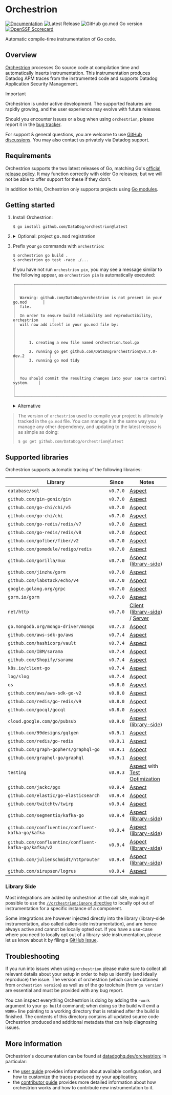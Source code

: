 # Orchestrion

[![Documentation](https://img.shields.io/badge/documentation-datadoghq.dev/orchestrion-blue.svg?style=flat)](https://datadoghq.dev/orchestrion)
![Latest Release](https://img.shields.io/github/v/release/DataDog/orchestrion?display_name=tag&label=Latest%20Release)
![GitHub go.mod Go version](https://img.shields.io/github/go-mod/go-version/datadog/orchestrion)
[![OpenSSF Scorecard](https://api.scorecard.dev/projects/github.com/DataDog/orchestrion/badge)](https://scorecard.dev/viewer/?uri=github.com/DataDog/orchestrion)

Automatic compile-time instrumentation of Go code.

## Overview

[Orchestrion](https://en.wikipedia.org/wiki/Orchestrion) processes Go source code at compilation time and automatically
inserts instrumentation. This instrumentation produces Datadog APM traces from the instrumented code and supports
Datadog Application Security Management.

> [!IMPORTANT]
> Orchestrion is under active development. The supported features are rapidly growing, and the user experience may evolve
> with future releases.
>
> Should you encounter issues or a bug when using `orchestrion`, please report it in the [bug tracker][gh-issues].
>
> For support & general questions, you are welcome to use [GitHub discussions][gh-discussions]. You may also contact us
> privately via Datadog support.
>
> [gh-issues]: https://github.com/DataDog/orchestrion/issues/new/choose
> [gh-discussions]: https://github.com/DataDog/orchestrion/discussions

## Requirements

Orchestrion supports the two latest releases of Go, matching Go's [official release policy][go-releases]. It may
function correctly with older Go releases; but we will not be able to offer support for these if they don't.

In addition to this, Orchestrion only supports projects using [Go modules][go-modules].

[go-releases]: https://go.dev/doc/devel/release#policy
[go-modules]: https://pkg.go.dev/cmd/go#hdr-Modules__module_versions__and_more

## Getting started

1. Install Orchestrion:
    ```console
    $ go install github.com/DataDog/orchestrion@latest
    ```

2. <details><summary>Optional: project <tt>go.mod</tt> registration</summary>

      >  You can automatically add `orchestrion` to your project's dependencies by running:
      > ```console
      > $ orchestrion pin
      > ```
      > This will:
      > 1. Create a new `orchestrion.tool.go` file containing content similar to:
      >     ```go
      >     // Code generated by `orchestrion pin`; DO NOT EDIT.
      >
      >     // This file is generated by `orchestrion pin`, and is used to include a blank import of the
      >     // orchestrion package(s) so that `go mod tidy` does not remove the requirements from go.mod.
      >     // This file should be checked into source control.
      >
      >     //go:build tools
      >
      >     package tools
      >
      >     import _ "github.com/DataDog/orchestrion"
      >     ```
      > 2. Run `go get github.com/DataDog/orchstrion@<current-release>` to make sure the project version corresponds to the
      >    one currently being used
      > 3. Run `go mod tidy` to make sure your `go.mod` and `go.sum` files are up-to-date
      >
      > If you do not run this command, it will be done automatically when required. Once done, the version of `orchestrion`
      > used by this project can be controlled directly using the `go.mod` file, as you would control any other dependency.
    </details>

3. Prefix your `go` commands with `orchestrion`:
    ```console
    $ orchestrion go build .
    $ orchestrion go test -race ./...
    ```

    If you have not run `orchestrion pin`, you may see a message similar to the following appear, as `orchestrion pin`
    is automatically executed:
    ```
    ╭──────────────────────────────────────────────────────────────────────────────╮
    │                                                                              │
    │  Warning: github.com/DataDog/orchestrion is not present in your go.mod       │
    │  file.                                                                       │
    │  In order to ensure build reliability and reproductibility, orchestrion      │
    │  will now add itself in your go.mod file by:                                 │
    │                                                                              │
    │      1. creating a new file named orchestrion.tool.go                        │
    │      2. running go get github.com/DataDog/orchestrion@v0.7.0-dev.2           │
    │      3. running go mod tidy                                                  │
    │                                                                              │
    │  You should commit the resulting changes into your source control system.    │
    │                                                                              │
    ╰──────────────────────────────────────────────────────────────────────────────╯
    ```


    <details><summary>Alternative</summary>

    > _Orchestrion_ at the core is a standard Go toolchain `-toolexec` proxy. Instead of using `orchestrion go`, you can
    > also manually provide the `-toolexec` argument to `go` commands that accept it:
    > ```console
    > $ go build -toolexec 'orchestrion toolexec' .
    > $ go test -toolexec 'orchestrion toolexec' -race .
    > ```
    </details>

> The version of `orchestrion` used to compile your project is ultimately tracked in the `go.mod` file. You can manage
> it in the same way you manage any other dependency, and updating to the latest release is as simple as doing:
> ```console
> $ go get github.com/DataDog/orchestrion@latest
> ```

## Supported libraries

Orchestrion supports automatic tracing of the following libraries:

Library                                               | Since    | Notes
------------------------------------------------------|:--------:|------------------------------------------------------------
`database/sql`                                        | `v0.7.0` | [Aspect][db-sql]
`github.com/gin-gonic/gin`                            | `v0.7.0` | [Aspect][gin]
`github.com/go-chi/chi/v5`                            | `v0.7.0` | [Aspect][chi-v5]
`github.com/go-chi/chi`                               | `v0.7.0` | [Aspect][chi-v1]
`github.com/go-redis/redis/v7`                        | `v0.7.0` | [Aspect][go-redis-v7]
`github.com/go-redis/redis/v8`                        | `v0.7.0` | [Aspect][go-redis-v8]
`github.com/gofiber/fiber/v2`                         | `v0.7.0` | [Aspect][fiber-v2]
`github.com/gomodule/redigo/redis`                    | `v0.7.0` | [Aspect][redigo]
`github.com/gorilla/mux`                              | `v0.7.0` | [Aspect][gorilla] ([library-side][lib-side])
`github.com/jinzhu/gorm`                              | `v0.7.0` | [Aspect][jinzhu-gorm]
`github.com/labstack/echo/v4`                         | `v0.7.0` | [Aspect][echo]
`google.golang.org/grpc`                              | `v0.7.0` | [Aspect][grpc]
`gorm.io/gorm`                                        | `v0.7.0` | [Aspect][gorm]
`net/http`                                            | `v0.7.0` | [Client][net-http.client] ([library-side][lib-side]) / [Server][net-http.server]
`go.mongodb.org/mongo-driver/mongo`                   | `v0.7.3` | [Aspect][mongo]
`github.com/aws-sdk-go/aws`                           | `v0.7.4` | [Aspect][aws-sdk-go]
`github.com/hashicorp/vault`                          | `v0.7.4` | [Aspect][hashicorp-vault]
`github.com/IBM/sarama`                               | `v0.7.4` | [Aspect][ibm-sarama]
`github.com/Shopify/sarama`                           | `v0.7.4` | [Aspect][shopify-sarama]
`k8s.io/client-go`                                    | `v0.7.4` | [Aspect][k8s-client]
`log/slog`                                            | `v0.7.4` | [Aspect][log-slog]
`os`                                                  | `v0.8.0` | [Aspect][os]
`github.com/aws/aws-sdk-go-v2`                        | `v0.8.0` | [Aspect][aws-sdk-go-v2]
`github.com/redis/go-redis/v9`                        | `v0.8.0` | [Aspect][go-redis-v9]
`github.com/gocql/gocql`                              | `v0.8.0` | [Aspect][gocql]
`cloud.google.com/go/pubsub`                          | `v0.9.0` | [Aspect][pubsub] ([library-side][lib-side])
`github.com/99designs/gqlgen`                         | `v0.9.1` | [Aspect][gqlgen]
`github.com/redis/go-redis`                           | `v0.9.1` | [Aspect][go-redis]
`github.com/graph-gophers/graphql-go`                 | `v0.9.1` | [Aspect][graph-gophers]
`github.com/graphql-go/graphql`                       | `v0.9.1` | [Aspect][graphql]
`testing`                                             | `v0.9.3` | [Aspect][testing] with [Test Optimization][test-optimization]
`github.com/jackc/pgx`                                | `v0.9.4` | [Aspect][pgx]
`github.com/elastic/go-elasticsearch`                 | `v0.9.4` | [Aspect][elasticsearch]
`github.com/twitchtv/twirp`                           | `v0.9.4` | [Aspect][twirp]
`github.com/segmentio/kafka-go`                       | `v0.9.4` | [Aspect][segmentio-kafka-go] ([library-side][lib-side])
`github.com/confluentinc/confluent-kafka-go/kafka`    | `v0.9.4` | [Aspect][confluent-kafka-go-v1] ([library-side][lib-side])
`github.com/confluentinc/confluent-kafka-go/kafka/v2` | `v0.9.4` | [Aspect][confluent-kafka-go-v2] ([library-side][lib-side])
`github.com/julienschmidt/httprouter`                 | `v0.9.4` | [Aspect][httprouter] ([library-side][lib-side])
`github.com/sirupsen/logrus`                          | `v0.9.4` | [Aspect][logrus]

[lib-side]: #library-side

[db-sql]: https://datadoghq.dev/orchestrion/docs/built-in/stdlib/database-sql/
[gin]: https://datadoghq.dev/orchestrion/docs/built-in/http/gin/
[chi-v5]: https://datadoghq.dev/orchestrion/docs/built-in/http/chi/#use-v5-tracer-middleware
[chi-v1]: https://datadoghq.dev/orchestrion/docs/built-in/http/chi/#use-v1-tracer-middleware
[go-redis-v7]: https://datadoghq.dev/orchestrion/docs/built-in/databases/go-redis/#wrap-v7-client
[go-redis-v8]: https://datadoghq.dev/orchestrion/docs/built-in/databases/go-redis/#wrap-v8-client
[go-redis-v9]: https://datadoghq.dev/orchestrion/docs/built-in/databases/go-redis/#wrap-v9-client
[fiber-v2]: https://datadoghq.dev/orchestrion/docs/built-in/http/fiber/
[redigo]: https://datadoghq.dev/orchestrion/docs/built-in/databases/redigo/
[gorilla]: https://datadoghq.dev/orchestrion/docs/built-in/http/gorilla/
[jinzhu-gorm]: https://datadoghq.dev/orchestrion/docs/built-in/databases/gorm/#jinzhugorm
[echo]: https://datadoghq.dev/orchestrion/docs/built-in/http/echo/
[grpc]: https://datadoghq.dev/orchestrion/docs/built-in/grpc/
[gorm]: https://datadoghq.dev/orchestrion/docs/built-in/databases/gorm/#gormiogorm
[net-http.client]: https://datadoghq.dev/orchestrion/docs/built-in/stdlib/net-http.client/
[net-http.server]: https://datadoghq.dev/orchestrion/docs/built-in/stdlib/net-http.server/
[mongo]: https://datadoghq.dev/orchestrion/docs/built-in/databases/mongo/
[k8s-client]: https://datadoghq.dev/orchestrion/docs/built-in/k8s-client/
[hashicorp-vault]: https://datadoghq.dev/orchestrion/docs/built-in/api/vault/
[log-slog]: https://datadoghq.dev/orchestrion/docs/built-in/stdlib/slog/
[aws-sdk-go]: https://datadoghq.dev/orchestrion/docs/built-in/cloud/aws-sdk/
[aws-sdk-go-v2]: https://datadoghq.dev/orchestrion/docs/built-in/cloud/aws-sdk-v2/
[ibm-sarama]: https://datadoghq.dev/orchestrion/docs/built-in/datastreams/ibm_sarama/
[shopify-sarama]: https://datadoghq.dev/orchestrion/docs/built-in/datastreams/shopify_sarama/
[os]: https://datadoghq.dev/orchestrion/docs/built-in/stdlib/ossec/
[gocql]: https://datadoghq.dev/orchestrion/docs/built-in/databases/gocql/
[pubsub]: https://datadoghq.dev/orchestrion/docs/built-in/datastreams/gcp_pubsub/
[gqlgen]: https://datadoghq.dev/orchestrion/docs/built-in/graphql/gqlgen/
[go-redis]: https://datadoghq.dev/orchestrion/docs/built-in/databases/go-redis/#wrap-v0-client
[graph-gophers]: https://datadoghq.dev/orchestrion/docs/built-in/graphql/graph-gophers/
[graphql]: https://datadoghq.dev/orchestrion/docs/built-in/graphql/graphql-go/
[testing]: https://datadoghq.dev/orchestrion/docs/built-in/civisibility/testing/
[pgx]: https://datadoghq.dev/orchestrion/docs/built-in/databases/pgx
[elasticsearch]: https://datadoghq.dev/orchestrion/docs/built-in/databases/go-elasticsearch/
[twirp]: https://datadoghq.dev/orchestrion/docs/built-in/rpc/twirp/
[segmentio-kafka-go]: https://datadoghq.dev/orchestrion/docs/built-in/datastreams/segmentio_kafka_v0/
[confluent-kafka-go-v1]: https://datadoghq.dev/orchestrion/docs/built-in/datastreams/confluentinc_kafka/#inject-kafka-library-version-v1
[confluent-kafka-go-v2]: https://datadoghq.dev/orchestrion/docs/built-in/datastreams/confluentinc_kafka/#inject-kafka-library-version-v2
[httprouter]: https://datadoghq.dev/orchestrion/docs/built-in/http/julienschmidt_httprouter/
[logrus]: https://datadoghq.dev/orchestrion/docs/built-in/logs/logrus/

[test-optimization]: https://docs.datadoghq.com/tests/

### Library Side

Most integrations are added by orchestrion at the call site, making it possible to use the [`//orchestrion:ignore`
directive][orchestrion-ignore] to locally opt out of instrumentation for a specific instance of a component.

[orchestrion-ignore]: https://datadoghq.dev/orchestrion/docs/custom-trace/#prevent-instrumentation-of-a-section-of-code

Some integrations are however injected directly into the library (library-side instrumentation, also called callee-side
instrumentation), and are hence always active and cannot be locally opted out. If you have a use-case where you need to
locally opt out of a library-side instrumentation, please let us know about it by filing a [GitHub issue][new-gh-issue].

[new-gh-issue]: https://github.com/DataDog/orchestrion/issues/new/choose

## Troubleshooting

If you run into issues when using `orchestrion` please make sure to collect all relevant details about your setup in
order to help us identify (and ideally reproduce) the issue. The version of orchestrion (which can be obtained from
`orchestrion version`) as well as of the go toolchain (from `go version`) are essential and must be provided with any
bug report.

You can inspect everything Orchestrion is doing by adding the `-work` argument to your `go build` command; when doing so
the build will emit a `WORK=` line pointing to a working directory that is retained after the build is finished. The
contents of this directory contains all updated source code Orchestrion produced and additional metadata that can help
diagnosing issues.

## More information

Orchestrion's documentation can be found at [datadoghq.dev/orchestrion](https://datadoghq.dev/orchestrion); in
particular:
- the [user guide](https://datadoghq.dev/orchestrion/docs/) provides information about available configuration, and how
  to customize the traces produced by your application;
- the [contributor guide](https://datadoghq.dev/orchestrion/contributing/) provides more detailed information about how
  orchestrion works and how to contribute new instrumentation to it.
